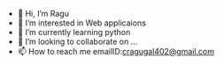 - 👋 Hi, I’m Ragu
- 👀 I’m interested in Web applicaions
- 🌱 I’m currently learning python
- 💞️ I’m looking to collaborate on ...
- 📫 How to reach me emailID:cragugal402@gmail.com
